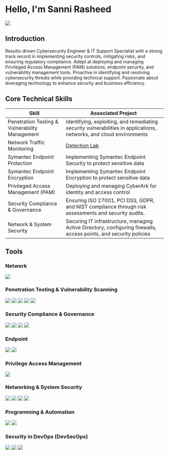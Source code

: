 # Hello, I'm Sanni Rasheed
<a href="https://www.linkedin.com/in/rasheed-sanni/"><img src="https://img.shields.io/badge/-LinkedIn-0072b1?&style=for-the-badge&logo=linkedin&logoColor=white" /></a>
## Introduction

Results-driven Cybersecurity Engineer & IT Support Specialist with a strong track record in implementing security controls, mitigating risks, and ensuring regulatory compliance. Adept at deploying and managing Privileged Access Management (PAM) solutions, endpoint security, and vulnerability management tools. Proactive in identifying and resolving cybersecurity threats while providing technical support. Passionate about leveraging technology to enhance security and business efficiency.

## Core Technical Skills
| Skill                                         | Associated Project         |
|-----------------------------------------------|----------------------------|
| Penetration Testing & Vulnerability Management| Identifying, exploiting, and remediating security vulnerabilities in applications, networks, and cloud environments |
| Network Traffic Monitoring                    | <a href="https://google.com">Detection Lab</a>|
| Symantec Endpoint Protection                  |Implementing Symantec Endpoint Security to protect sensitive data|
| Symantec Endpoint Encryption                  |Implementing Symantec Endpoint Encryption to protect sensitive data|
| Privileged Access Management (PAM)            | Deploying and managing CyberArk for identity and access control|
| Security Compliance & Governance              |Ensuring ISO 27001, PCI DSS, GDPR, and NIST compliance through risk assessments and security audits.|
| Network & System Security                     | Securing IT infrastructure, managing Active Directory, configuring firewalls, access points, and security policies |

## Tools
### Network
<div>
    <img src="https://img.shields.io/badge/-Wireshark-1679A7?&style=for-the-badge&logo=Wireshark&logoColor=white" />
</div>

### Penetration Testing & Vulnerability Scanning
<div>
    <img src="https://img.shields.io/badge/-Burp_Suite-FF6F00?&style=for-the-badge&logo=BurpSuite&logoColor=white" />
    <img src="https://img.shields.io/badge/-Nessus-008CBA?&style=for-the-badge&logo=Tenable&logoColor=white" />
    <img src="https://img.shields.io/badge/-Qualys_VMDR-ED1C24?&style=for-the-badge&logo=Qualys&logoColor=white" />
    <img src="https://img.shields.io/badge/-OWASP_ZAP-7B42BC?&style=for-the-badge&logo=OWASP&logoColor=white" />
    <img src="https://img.shields.io/badge/-Nexpose-1F2D5A?&style=for-the-badge&logo=Rapid7&logoColor=white" />
</div>

### Security Compliance & Governance
<div>
    <img src="https://img.shields.io/badge/-ISO_27001-005C97?&style=for-the-badge&logo=ISO&logoColor=white" />
    <img src="https://img.shields.io/badge/-PCI_DSS-008CBA?&style=for-the-badge&logo=Security&logoColor=white" />
    <img src="https://img.shields.io/badge/-GDPR-005BAC?&style=for-the-badge&logo=GDPR&logoColor=white" />
    <img src="https://img.shields.io/badge/-NIST_Frameworks-FFCC00?&style=for-the-badge&logo=NIST&logoColor=black" />
</div>

### Endpoint
<div>
    <img src="https://img.shields.io/badge/-Symantec_Endpoint_Protection-FFD700?&style=for-the-badge&logo=Symantec&logoColor=black" />
    <img src="https://img.shields.io/badge/-Symantec_Endpoint_Encryption-FFD700?&style=for-the-badge&logo=Symantec&logoColor=black" />
</div>

### Privilege Access Management
<div>
    <img src="https://img.shields.io/badge/-CyberArk-1F2D5A?&style=for-the-badge&logo=CyberArk&logoColor=white" />
</div>

### Networking & System Security
<div>
    <img src="https://img.shields.io/badge/-Active_Directory-0078D4?&style=for-the-badge&logo=Microsoft&logoColor=white" />
    <img src="https://img.shields.io/badge/-Firewalls-FF5733?&style=for-the-badge&logo=Security&logoColor=white" />
    <img src="https://img.shields.io/badge/-Access_Points-2E86C1?&style=for-the-badge&logo=Network&logoColor=white" />
    <img src="https://img.shields.io/badge/-Microsoft_365_Identity_and_Services-0078D4?&style=for-the-badge&logo=Microsoft&logoColor=white" />
<div>

### Programming & Automation
<div>
    <img src="https://img.shields.io/badge/-Python-3776AB?&style=for-the-badge&logo=Python&logoColor=white" />
    <img src="https://img.shields.io/badge/-PowerShell-5391FE?&style=for-the-badge&logo=PowerShell&logoColor=white" />
</div>

### Security in DevOps (DevSecOps)
<div>
    <img src="https://img.shields.io/badge/-CI/CD_Pipeline_Integration-2496ED?&style=for-the-badge&logo=Jenkins&logoColor=white" />
    <img src="https://img.shields.io/badge/-SAST_&_DAST_in_Jenkins-2496ED?&style=for-the-badge&logo=Jenkins&logoColor=white" />
    <img src="https://img.shields.io/badge/-GitHub_Actions-181717?&style=for-the-badge&logo=GitHubActions&logoColor=white" />
</div>



